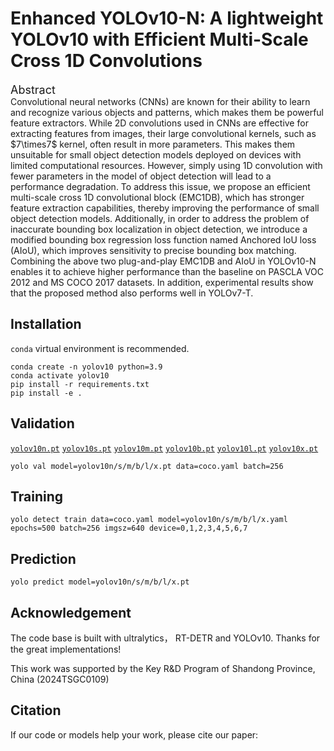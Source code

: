 # Enhanced YOLOv10-N: A lightweight YOLOv10 with Efficient Multi-Scale Cross 1D Convolutions

  <summary>
  <font size="+1">Abstract</font>
  </summary>
Convolutional neural networks (CNNs) are known for their ability to learn and recognize various objects and patterns, which makes them be powerful feature extractors. While 2D convolutions used in CNNs are effective for extracting features from images, their large convolutional kernels, such as  $7\times7$ kernel, often result in more parameters. This makes them unsuitable for small object detection models deployed on devices with limited computational resources. However, simply using 1D convolution with fewer parameters in the model of object detection will lead to a performance degradation. To address this issue, we propose an efficient multi-scale cross 1D convolutional block (EMC1DB), which has stronger feature extraction capabilities, thereby improving the performance of small object detection models. Additionally, in order to address the problem of inaccurate bounding box localization in object detection, we introduce a modified bounding box regression loss function named Anchored IoU loss (AIoU),  which improves sensitivity to precise bounding box matching. Combining the above two plug-and-play EMC1DB and AIoU in YOLOv10-N enables it to achieve higher performance than the baseline on PASCLA VOC 2012 and MS COCO 2017 datasets. In addition, experimental results show that the proposed method also performs well in YOLOv7-T.
</details>


## Installation
`conda` virtual environment is recommended. 
```
conda create -n yolov10 python=3.9
conda activate yolov10
pip install -r requirements.txt
pip install -e .
```


## Validation
[`yolov10n.pt`](https://github.com/THU-MIG/yolov10/releases/download/v1.1/yolov10n.pt)  [`yolov10s.pt`](https://github.com/THU-MIG/yolov10/releases/download/v1.1/yolov10s.pt)  [`yolov10m.pt`](https://github.com/THU-MIG/yolov10/releases/download/v1.1/yolov10m.pt)  [`yolov10b.pt`](https://github.com/THU-MIG/yolov10/releases/download/v1.1/yolov10b.pt)  [`yolov10l.pt`](https://github.com/THU-MIG/yolov10/releases/download/v1.1/yolov10l.pt)  [`yolov10x.pt`](https://github.com/THU-MIG/yolov10/releases/download/v1.1/yolov10x.pt)  
```
yolo val model=yolov10n/s/m/b/l/x.pt data=coco.yaml batch=256
```

## Training 
```
yolo detect train data=coco.yaml model=yolov10n/s/m/b/l/x.yaml epochs=500 batch=256 imgsz=640 device=0,1,2,3,4,5,6,7
```

## Prediction
```
yolo predict model=yolov10n/s/m/b/l/x.pt
```

## Acknowledgement
The code base is built with ultralytics， RT-DETR and YOLOv10.
Thanks for the great implementations!

This work was supported by the Key R&D Program of Shandong Province, China (2024TSGC0109)

## Citation

If our code or models help your work, please cite our paper:
```BibTeX

```
